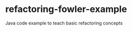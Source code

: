 refactoring-fowler-example
==========================

Java code example to teach  basic refactoring  concepts 
